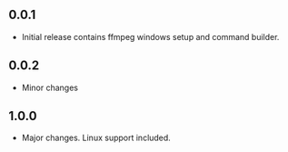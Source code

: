 ## 0.0.1

* Initial release contains ffmpeg windows setup and command builder.

## 0.0.2

* Minor changes

## 1.0.0

* Major changes. Linux support included.


